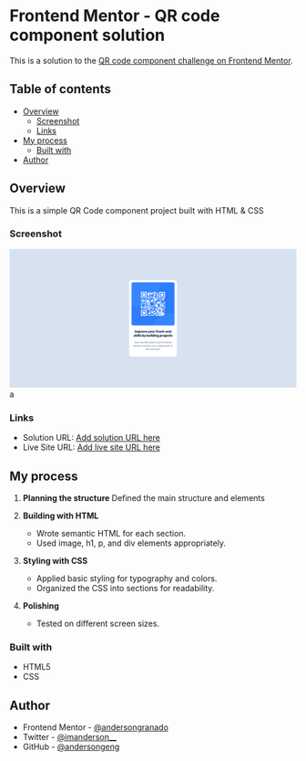 # Frontend Mentor - QR code component solution

This is a solution to the [QR code component challenge on Frontend Mentor](https://www.frontendmentor.io/challenges/qr-code-component-iux_sIO_H).

## Table of contents

- [Overview](#overview)
  - [Screenshot](#screenshot)
  - [Links](#links)
- [My process](#my-process)
  - [Built with](#built-with)
- [Author](#author)

## Overview

This is a simple QR Code component project built with HTML & CSS 

### Screenshot

![Project Done screenshot](/assets/screenshot/QR-code-project.png)a

### Links

- Solution URL: [Add solution URL here](https://www.frontendmentor.io/solutions/qr-code-page-z71QqSA2Wt)
- Live Site URL: [Add live site URL here](https://andersongeng.github.io/QR-code/)

## My process

1. **Planning the structure**
    Defined the main structure and elements

2. **Building with HTML**  
   - Wrote semantic HTML for each section.  
   - Used image, h1, p, and div elements appropriately.

3. **Styling with CSS**  
   - Applied basic styling for typography and colors.  
   - Organized the CSS into sections for readability.

5. **Polishing**  
   - Tested on different screen sizes.

### Built with

- HTML5
- CSS

## Author

- Frontend Mentor - [@andersongranado](https://www.frontendmentor.io/profile/andersongeng)
- Twitter - [@imanderson__](https://www.instagram.com/imanderson__/)
- GitHub - [@andersongeng](https://github.com/andersongeng)